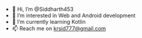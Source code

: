 - 👋 Hi, I’m @Siddharth453
- 👀 I’m interested in Web and Android development
- 🌱 I’m currently learning Kotlin
- 📫 Reach me on krsid777@gmail.com 

<!---
Siddharth453/Siddharth453 is a ✨ special ✨ repository because its `README.md` (this file) appears on your GitHub profile.
You can click the Preview link to take a look at your changes.
--->
